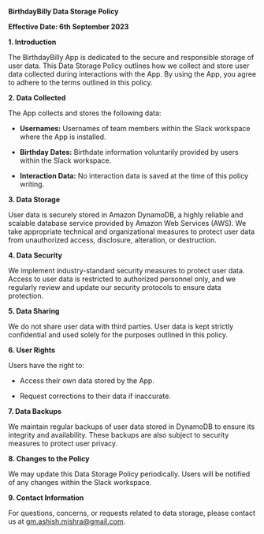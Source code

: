 **BirthdayBilly Data Storage Policy**

**Effective Date: 6th September 2023**

**1. Introduction**

The BirthdayBilly App is dedicated to the secure and responsible storage of user data. This Data Storage Policy outlines how we collect and store user data collected during interactions with the App. By using the App, you agree to adhere to the terms outlined in this policy.

**2. Data Collected**

The App collects and stores the following data:

- **Usernames:** Usernames of team members within the Slack workspace where the App is installed.

- **Birthday Dates:** Birthdate information voluntarily provided by users within the Slack workspace.

- **Interaction Data:** No interaction data is saved at the time of this policy writing.

**3. Data Storage**

User data is securely stored in Amazon DynamoDB, a highly reliable and scalable database service provided by Amazon Web Services (AWS). We take appropriate technical and organizational measures to protect user data from unauthorized access, disclosure, alteration, or destruction.

**4. Data Security**

We implement industry-standard security measures to protect user data. Access to user data is restricted to authorized personnel only, and we regularly review and update our security protocols to ensure data protection.

**5. Data Sharing**

We do not share user data with third parties. User data is kept strictly confidential and used solely for the purposes outlined in this policy.

**6. User Rights**

Users have the right to:

- Access their own data stored by the App.

- Request corrections to their data if inaccurate.

**7. Data Backups**

We maintain regular backups of user data stored in DynamoDB to ensure its integrity and availability. These backups are also subject to security measures to protect user privacy.

**8. Changes to the Policy**

We may update this Data Storage Policy periodically. Users will be notified of any changes within the Slack workspace.

**9. Contact Information**

For questions, concerns, or requests related to data storage, please contact us at gm.ashish.mishra@gmail.com.
